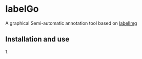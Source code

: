 <h1>labelGo</h1>
<p>A graphical Semi-automatic annotation tool based on <a href="https://github.com/tzutalin/labelImg">labelImg</a></p>

## Installation and use
<p>1.</p>
<p></p>
<p></p>
